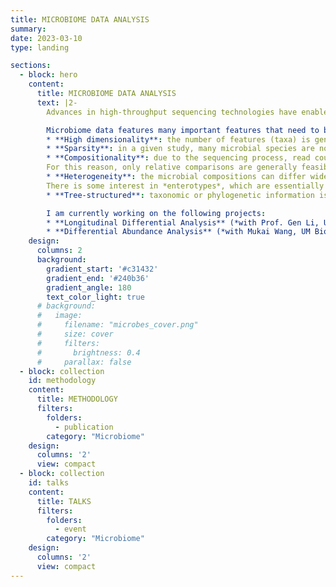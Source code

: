 ```yaml
---
title: MICROBIOME DATA ANALYSIS
summary: 
date: 2023-03-10
type: landing

sections: 
  - block: hero
    content:
      title: MICROBIOME DATA ANALYSIS
      text: |2-
        Advances in high-throughput sequencing technologies have enabled the study of the human microbiome, which is the collection of microorganisms that live in and on the human body. The microbiome is a key component of human health and disease; many recent works have shown that the microbiome is associated with a wide range of diseases and conditions, including obesity, diabetes, and cancer.

        Microbiome data features many important features that need to be accounted for:
        * **High dimensionality**: the number of features (taxa) is generally much larger than the number of samples.
        * **Sparsity**: in a given study, many microbial species are not present in many individuals (true zeros) and the sequencing procedure can produce null counts even if a specie is present (sampling zeros).
        * **Compositionality**: due to the sequencing process, read count varies between samples and is not directly comparable between taxa. 
        For this reason, only relative comparisons are generally feasible, though some methods have been proposed to overcome this issue.
        * **Heterogeneity**: the microbial compositions can differ widely between individuals or body sites, making direct comparison often difficult.
        There is some interest in *enterotypes*, which are essentially clusters of individuals with similar microbial compositions.
        * **Tree-structured**: taxonomic or phylogenetic information is often available in addition to the abundance data, and there is often of interest or necessity in analyzing the composition in relation to the tree structure.

        I am currently working on the following projects:
        * **Longitudinal Differential Analysis** (*with Prof. Gen Li, UM Biostatistics, and Prof. Ji Zhu, UM Statistics*): the goal is to identify time points or intervals where microbial composition differs between conditions. This work is motivated by an application to oral cancer progression in relation to the oral microbiome and a tumor-supressor gene in collaboration with *Dr Nisha D'Silva* (UM Periodontics and Oral Medicine) and her team. 
        * **Differential Abundance Analysis** (*with Mukai Wang, UM Biostatistics, Prof. Gen Li, UM Biostatistics, and Prof. Hui Jiang, UM Biotatistics*): the goal is to identify taxa that are differentially abundant between conditions with particular care to account for zero-inflation, compositionality and distributional robustness.
    design:
      columns: 2
      background:
        gradient_start: '#c31432'
        gradient_end: '#240b36'
        gradient_angle: 180
        text_color_light: true
      # background:
      #   image:
      #     filename: "microbes_cover.png"
      #     size: cover
      #     filters:
      #       brightness: 0.4
      #     parallax: false
  - block: collection
    id: methodology
    content:
      title: METHODOLOGY
      filters:
        folders: 
          - publication
        category: "Microbiome"
    design:
      columns: '2'
      view: compact
  - block: collection
    id: talks
    content:
      title: TALKS
      filters:
        folders: 
          - event
        category: "Microbiome"
    design:
      columns: '2'
      view: compact
---
```


